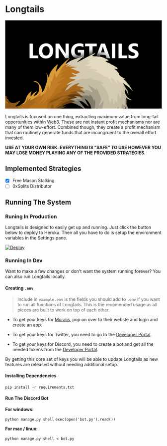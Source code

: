 # Longtails

![Longtails](/static/images/longtails.png)

Longtails is focused on one thing, extracting maximum value from long-tail opportunities within Web3. These are not instant profit mechanisms nor are many of them low-effort. Combined though, they create a profit mechanism that can routinely generate funds that are incongruent to the overall effort invested.

**USE AT YOUR OWN RISK. EVERYTHING IS "SAFE" TO USE HOWEVER YOU MAY LOSE MONEY PLAYING ANY OF THE PROVIDED STRATEGIES.**

## Implemented Strategies
  
- [x] Free Mason Stalking
- [ ] 0xSplits Distributor

## Running The System



### Runing In Production

Longtails is designed to easily get up and running. Just click the button below to deploy to Heroku. Then all you have to do is setup the environment variables in the Settings pane.

[![Deploy](https://www.herokucdn.com/deploy/button.svg)](https://heroku.com/deploy?template=https://heroku.com/deploy?template=https://github.com/nftchance/longtails)

### Running In Dev

Want to make a few changes or don't want the system running forever? You can also run Longtails locally.

#### Creating `.env`

> Include in `example.env` is the fields you should add to `.env` if you want to run all functions of Longtails. This is the recomended usage as all pieces are built to work on top of each other.

* To get your keys for [Moralis](https://moralis.io/), pop on over to their webste and login and create an app. 

* To get your keys for Twitter, you need to go to the [Developer Portal](https://developer.twitter.com/en).

* To get your keys for Discord, you need to create a bot and get all the needed tokens from the [Developer Portal](https://discord.com/developers/docs/intro).

By getting this core set of keys you will be able to update Longtails as new features are released without needing additional setup.

#### Installing Dependencies

`pip install -r requirements.txt`

#### Run The Discord Bot

**For windows:**

`python manage.py shell`
`exec(open('bot.py').read())`

**For mac / linux:**

`python manage.py shell < bot.py`